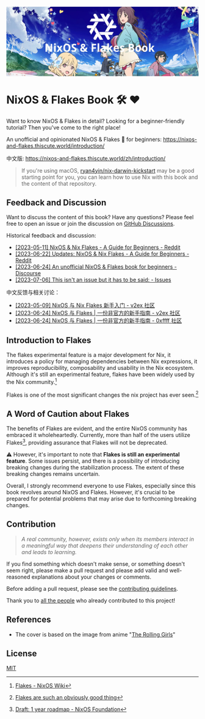 ![](./docs/public/nixos-and-flakes-book.webp)

# NixOS & Flakes Book :hammer_and_wrench: :heart:

Want to know NixOS & Flakes in detail? Looking for a beginner-friendly tutorial? Then you've come to the right place!

An unofficial and opinionated NixOS & Flakes :book: for beginners: https://nixos-and-flakes.thiscute.world/introduction/

中文版: https://nixos-and-flakes.thiscute.world/zh/introduction/

> If you're using macOS, [ryan4yin/nix-darwin-kickstart](https://github.com/ryan4yin/nix-darwin-kickstart) may be a good starting point for you,
> you can learn how to use Nix with this book and the content of that repository.

## Feedback and Discussion

Want to discuss the content of this book? Have any questions? Please feel free to open an issue or join the discussion on [GitHub Discussions](https://github.com/ryan4yin/nixos-and-flakes-book/discussions).

Historical feedback and discussion:

- [[2023-05-11] NixOS & Nix Flakes - A Guide for Beginners - Reddit](https://www.reddit.com/r/NixOS/comments/13dxw9d/nixos_nix_flakes_a_guide_for_beginners/)
- [[2023-06-22] Updates: NixOS & Nix Flakes - A Guide for Beginners - Reddit](https://www.reddit.com/r/NixOS/comments/14fvz1q/updates_nixos_nix_flakes_a_guide_for_beginners/)
- [[2023-06-24] An unofficial NixOS & Flakes book for beginners - Discourse](https://discourse.nixos.org/t/an-unofficial-nixos-flakes-book-for-beginners/29561)
- [[2023-07-06] This isn't an issue but it has to be said: - Issues](https://github.com/ryan4yin/nix-config/issues/3)

中文反馈与相关讨论：

- [[2023-05-09] NixOS 与 Nix Flakes 新手入门 - v2ex 社区](https://www.v2ex.com/t/938569#reply45)
- [[2023-06-24] NixOS 与 Flakes | 一份非官方的新手指南 - v2ex 社区](https://www.v2ex.com/t/951190#reply9)
- [[2023-06-24] NixOS 与 Flakes | 一份非官方的新手指南 - 0xffff 社区](https://0xffff.one/d/1547-nixos-yu-flakes-yi-fen-fei-guan)

## Introduction to Flakes

The flakes experimental feature is a major development for Nix, it introduces a policy for managing dependencies between Nix expressions, it improves reproducibility, composability and usability in the Nix ecosystem. Although it's still an experimental feature, flakes have been widely used by the Nix community.[^1]

Flakes is one of the most significant changes the nix project has ever seen.[^2]

## A Word of Caution about Flakes

The benefits of Flakes are evident, and the entire NixOS community has embraced it wholeheartedly. Currently, more than half of the users utilize Flakes[^3], providing assurance that Flakes will not be deprecated.

:warning: However, it's important to note that **Flakes is still an experimental feature**. Some issues persist, and there is a possibility of introducing breaking changes during the stabilization process. The extent of these breaking changes remains uncertain.

Overall, I strongly recommend everyone to use Flakes, especially since this book revolves around NixOS and Flakes. However, it's crucial to be prepared for potential problems that may arise due to forthcoming breaking changes.

## Contribution

> _A real community, however, exists only when its members interact in a meaningful way that deepens their understanding of each other and leads to learning._

If you find something which doesn't make sense, or something doesn't seem right, please make a pull request and please add valid and well-reasoned explanations about your changes or comments.

Before adding a pull request, please see the [contributing guidelines](/.github/CONTRIBUTING.md).

Thank you to [all the people](https://github.com/ryan4yin/nixos-and-flakes-book/graphs/contributors) who already contributed to this project!

## References

- The cover is based on the image from anime "[The Rolling Girls](https://en.m.wikipedia.org/wiki/The_Rolling_Girls)"

## License

[MIT](https://opensource.org/licenses/MIT)

[^1]: [Flakes - NixOS Wiki](https://nixos.wiki/index.php?title=Flakes)
[^2]: [Flakes are such an obviously good thing](https://grahamc.com/blog/flakes-are-an-obviously-good-thing/)
[^3]: [Draft: 1 year roadmap - NixOS Foundation](https://nixos-foundation.notion.site/1-year-roadmap-0dc5c2ec265a477ea65c549cd5e568a9)
